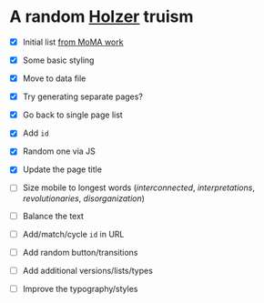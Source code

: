 # A random [Holzer](https://projects.jennyholzer.com) truism

- [x] Initial list [from MoMA work](https://www.moma.org/collection/works/63755)
- [x] Some basic styling
- [x] Move to data file
- [x] Try generating separate pages?
- [x] Go back to single page list
- [x] Add `id`
- [x] Random one via JS
- [x] Update the page title
- [ ] Size mobile to longest words (*interconnected*, *interpretations*, *revolutionaries*, *disorganization*)
- [ ] Balance the text
- [ ] Add/match/cycle `id` in URL
- [ ] Add random button/transitions
- [ ] Add additional versions/lists/types
- [ ] Improve the typography/styles

